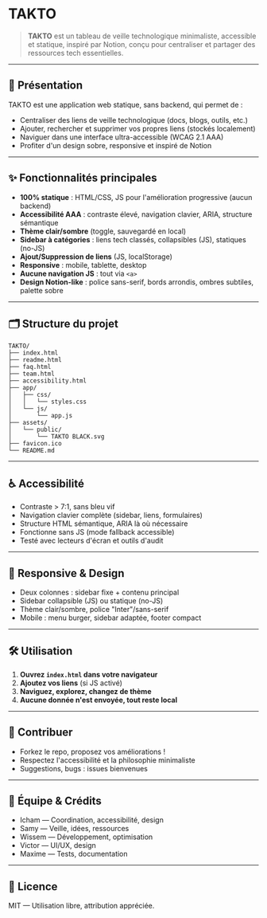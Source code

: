 # TAKTO

> **TAKTO** est un tableau de veille technologique minimaliste, accessible et statique, inspiré par Notion, conçu pour centraliser et partager des ressources tech essentielles.

---

## 🚀 Présentation

TAKTO est une application web statique, sans backend, qui permet de :

- Centraliser des liens de veille technologique (docs, blogs, outils, etc.)
- Ajouter, rechercher et supprimer vos propres liens (stockés localement)
- Naviguer dans une interface ultra-accessible (WCAG 2.1 AAA)
- Profiter d'un design sobre, responsive et inspiré de Notion

---

## ✨ Fonctionnalités principales

- **100% statique** : HTML/CSS, JS pour l'amélioration progressive (aucun backend)
- **Accessibilité AAA** : contraste élevé, navigation clavier, ARIA, structure sémantique
- **Thème clair/sombre** (toggle, sauvegardé en local)
- **Sidebar à catégories** : liens tech classés, collapsibles (JS), statiques (no-JS)
- **Ajout/Suppression de liens** (JS, localStorage)
- **Responsive** : mobile, tablette, desktop
- **Aucune navigation JS** : tout via `<a>`
- **Design Notion-like** : police sans-serif, bords arrondis, ombres subtiles, palette sobre

---

## 🗂️ Structure du projet

```
TAKTO/
├── index.html
├── readme.html
├── faq.html
├── team.html
├── accessibility.html
├── app/
│   ├── css/
│   │   └── styles.css
│   └── js/
│       └── app.js
├── assets/
│   └── public/
│       └── TAKTO BLACK.svg
├── favicon.ico
└── README.md
```

---

## ♿ Accessibilité

- Contraste > 7:1, sans bleu vif
- Navigation clavier complète (sidebar, liens, formulaires)
- Structure HTML sémantique, ARIA là où nécessaire
- Fonctionne sans JS (mode fallback accessible)
- Testé avec lecteurs d'écran et outils d'audit

---

## 📱 Responsive & Design

- Deux colonnes : sidebar fixe + contenu principal
- Sidebar collapsible (JS) ou statique (no-JS)
- Thème clair/sombre, police "Inter"/sans-serif
- Mobile : menu burger, sidebar adaptée, footer compact

---

## 🛠️ Utilisation

1. **Ouvrez `index.html` dans votre navigateur**
2. **Ajoutez vos liens** (si JS activé)
3. **Naviguez, explorez, changez de thème**
4. **Aucune donnée n'est envoyée, tout reste local**

---

## 🤝 Contribuer

- Forkez le repo, proposez vos améliorations !
- Respectez l'accessibilité et la philosophie minimaliste
- Suggestions, bugs : issues bienvenues

---

## 👥 Équipe & Crédits

- Icham — Coordination, accessibilité, design
- Samy — Veille, idées, ressources
- Wissem — Développement, optimisation
- Victor — UI/UX, design
- Maxime — Tests, documentation

---

## 📄 Licence

MIT — Utilisation libre, attribution appréciée.
